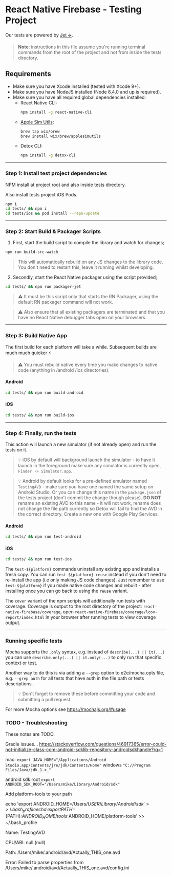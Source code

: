 # React Native Firebase - Testing Project

Our tests are powered by [Jet ✈️](https://github.com/invertase/jet).

> **Note**: instructions in this file assume you're running terminal commands from the root of the project and not from inside the tests directory.

## Requirements

- Make sure you have Xcode installed (tested with Xcode 9+).
- Make sure you have NodeJS installed (Node 8.4.0 and up is required).
- Make sure you have all required global dependencies installed:
  - React Native CLI:
    ```bash
    npm install -g react-native-cli
    ```
  - [Apple Sim Utils](https://github.com/wix/AppleSimulatorUtils):
    ```bash
    brew tap wix/brew
    brew install wix/brew/applesimutils
    ```
  - Detox CLI:
    ```bash
    npm install -g detox-cli
    ```

---

### Step 1: Install test project dependencies

NPM install at project root and also inside tests directory.

Also install tests project iOS Pods.

```bash
npm i
cd tests/ && npm i
cd tests/ios && pod install --repo-update
```

---

### Step 2: Start Build & Packager Scripts

1. First, start the build script to compile the library and watch for changes;

```bash
npm run build-src-watch
```

> This will automatically rebuild on any JS changes to the library code. You don't need to restart this, leave it running whilst developing.

2. Secondly, start the React Native packager using the script provided;

```bash
cd tests/ && npm run packager-jet
```

> ⚠️ It must be this script only that starts the RN Packager, using the default RN packager command will not work.

> ⚠️ Also ensure that all existing packagers are terminated and that you have no React Native debugger tabs open on your browsers.

---

### Step 3: Build Native App

The first build for each platform will take a while. Subsequent builds are much much quicker ⚡️

> ⚠️ You must rebuild native every time you make changes to native code (anything in /android /ios directories).

#### Android

```bash
cd tests/ && npm run build-android
```

#### iOS

```bash
cd tests/ && npm run build-ios
```

---

### Step 4: Finally, run the tests

This action will launch a new simulator (if not already open) and run the tests on it.

> 💡 iOS by default will background launch the simulator - to have
> it launch in the foreground make sure any simulator is currently open, `Finder -> Simulator.app`.

> 💡 Android by default looks for a pre-defined emulator named `TestingAVD` - make sure you have one named the same setup on Android Studio.
> Or you can change this name in the `package.json` of the tests project (don't commit the change though please).
> **DO NOT** rename an existing AVD to this name - it will not work, rename does not change the file path currently so Detox will
> fail to find the AVD in the correct directory. Create a new one with Google Play Services.

#### Android

```bash
cd tests/ && npm run test-android
```

#### iOS

```bash
cd tests/ && npm run test-ios
```

The `test-${platform}` commands uninstall any existing app and installs a fresh copy. You can
run `test-${platform}-reuse` instead if you don't need to re-install the app (i.e only making JS code changes).
Just remember to use `test-${platform}` if you made native code changes and rebuilt - after installing once you can
go back to using the `reuse` variant.

The `cover` variant of the npm scripts will additionally run tests with coverage.
Coverage is output to the root directory of the project: `react-native-firebase/coverage`,
open `react-native-firebase/coverage/lcov-report/index.html` in your browser after running tests
to view coverage output.

---

### Running specific tests

Mocha supports the `.only` syntax, e.g. instead of `describe(...) || it(...)` you can use `describe.only(...) || it.only(...)` to only run that specific context or test.

Another way to do this is via adding a `--grep` option to e2e/mocha.opts file, e.g. `--grep auth` for all tests that have auth in the file path or tests descriptions.

> 💡 Don't forget to remove these before committing your code and submitting a pull request

For more Mocha options see https://mochajs.org/#usage

### TODO - Troubleshooting

These notes are TODO.

Gradle issues... https://stackoverflow.com/questions/46917365/error-could-not-initialize-class-com-android-sdklib-repository-androidsdkhandle?rq=1

mac: `export JAVA_HOME="/Applications/Android Studio.app/Contents/jre/jdk/Contents/Home"`
windows `"C://Program Files/Java/jdk_1.x_"`

android sdk root `export ANDROID_SDK_ROOT="/Users/mike/Library/Android/sdk"`

Add platform-tools to your path

echo 'export ANDROID_HOME=/Users/$USER/Library/Android/sdk' >> ~/.bash_profile
echo 'export PATH=${PATH}:$ANDROID_HOME/tools:$ANDROID_HOME/platform-tools' >> ~/.bash_profile

Name: TestingAVD

CPU/ABI: null (null)

Path: /Users/mike/.android/avd/Actually_THIS_one.avd

Error: Failed to parse properties from /Users/mike/.android/avd/Actually_THIS_one.avd/config.ini
